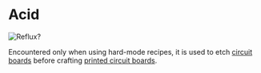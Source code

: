# Acid

![Reflux?](oredict:oc:materialAcid)

Encountered only when using hard-mode recipes, it is used to etch [circuit boards](circuitBoard.md) before crafting [printed circuit boards](printedCircuitBoard.md).
